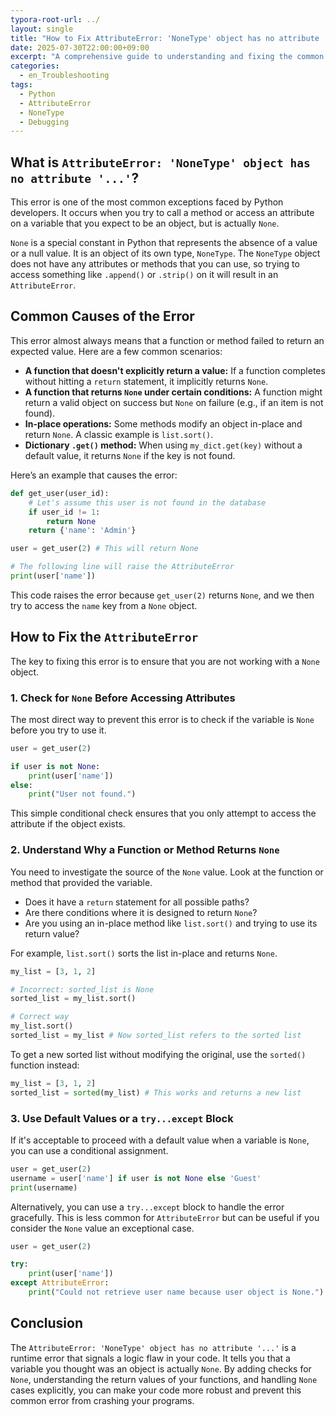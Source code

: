 ```yaml
---
typora-root-url: ../
layout: single
title: "How to Fix AttributeError: 'NoneType' object has no attribute '...'"
date: 2025-07-30T22:00:00+09:00
excerpt: "A comprehensive guide to understanding and fixing the common Python error: AttributeError: 'NoneType' object has no attribute '...'. Learn why it occurs and how to prevent it."
categories:
  - en_Troubleshooting
tags:
  - Python
  - AttributeError
  - NoneType
  - Debugging
---
```


## What is `AttributeError: 'NoneType' object has no attribute '...'`?

This error is one of the most common exceptions faced by Python developers. It occurs when you try to call a method or access an attribute on a variable that you expect to be an object, but is actually `None`.

`None` is a special constant in Python that represents the absence of a value or a null value. It is an object of its own type, `NoneType`. The `NoneType` object does not have any attributes or methods that you can use, so trying to access something like `.append()` or `.strip()` on it will result in an `AttributeError`.

## Common Causes of the Error

This error almost always means that a function or method failed to return an expected value. Here are a few common scenarios:

- **A function that doesn't explicitly return a value:** If a function completes without hitting a `return` statement, it implicitly returns `None`.
- **A function that returns `None` under certain conditions:** A function might return a valid object on success but `None` on failure (e.g., if an item is not found).
- **In-place operations:** Some methods modify an object in-place and return `None`. A classic example is `list.sort()`.
- **Dictionary `.get()` method:** When using `my_dict.get(key)` without a default value, it returns `None` if the key is not found.

Here’s an example that causes the error:

```python
def get_user(user_id):
    # Let's assume this user is not found in the database
    if user_id != 1:
        return None
    return {'name': 'Admin'}

user = get_user(2) # This will return None

# The following line will raise the AttributeError
print(user['name']) 
```

This code raises the error because `get_user(2)` returns `None`, and we then try to access the `name` key from a `None` object.

## How to Fix the `AttributeError`

The key to fixing this error is to ensure that you are not working with a `None` object.

### 1. Check for `None` Before Accessing Attributes

The most direct way to prevent this error is to check if the variable is `None` before you try to use it.

```python
user = get_user(2)

if user is not None:
    print(user['name'])
else:
    print("User not found.")
```

This simple conditional check ensures that you only attempt to access the attribute if the object exists.

### 2. Understand Why a Function or Method Returns `None`

You need to investigate the source of the `None` value. Look at the function or method that provided the variable.

- Does it have a `return` statement for all possible paths?
- Are there conditions where it is designed to return `None`?
- Are you using an in-place method like `list.sort()` and trying to use its return value?

For example, `list.sort()` sorts the list in-place and returns `None`.

```python
my_list = [3, 1, 2]

# Incorrect: sorted_list is None
sorted_list = my_list.sort() 

# Correct way
my_list.sort()
sorted_list = my_list # Now sorted_list refers to the sorted list
```

To get a new sorted list without modifying the original, use the `sorted()` function instead:

```python
my_list = [3, 1, 2]
sorted_list = sorted(my_list) # This works and returns a new list
```

### 3. Use Default Values or a `try...except` Block

If it's acceptable to proceed with a default value when a variable is `None`, you can use a conditional assignment.

```python
user = get_user(2)
username = user['name'] if user is not None else 'Guest'
print(username)
```

Alternatively, you can use a `try...except` block to handle the error gracefully. This is less common for `AttributeError` but can be useful if you consider the `None` value an exceptional case.

```python
user = get_user(2)

try:
    print(user['name'])
except AttributeError:
    print("Could not retrieve user name because user object is None.")
```

## Conclusion

The `AttributeError: 'NoneType' object has no attribute '...'` is a runtime error that signals a logic flaw in your code. It tells you that a variable you thought was an object is actually `None`. By adding checks for `None`, understanding the return values of your functions, and handling `None` cases explicitly, you can make your code more robust and prevent this common error from crashing your programs.
